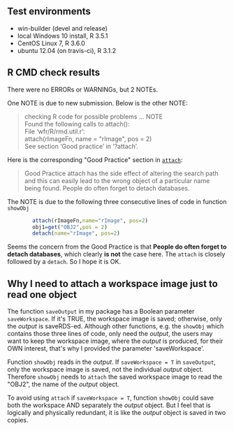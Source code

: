## Test environments
- win-builder (devel and release)
- local Windows 10 install, R 3.5.1
- CentOS Linux 7, R 3.6.0
- ubuntu 12.04 (on travis-ci), R 3.1.2


## R CMD check results
There were no ERRORs or WARNINGs, but 2 NOTEs. 

One NOTE is due to new submission. Below is the other NOTE:

> checking R code for possible problems ... NOTE  
  Found the following calls to attach():  
  File ‘wfr/R/rmd.util.r’:  
    attach(rImageFn, name = "rImage", pos = 2)  
  See section ‘Good practice’ in ‘?attach’.

Here is the corresponding "Good Practice" section in [`attach`](https://www.rdocumentation.org/packages/base/versions/3.6.1/topics/attach):
> Good Practice
attach has the side effect of altering the search path and this can easily lead to the wrong object of a particular name being found. People do often forget to detach databases.

The NOTE is due to the following three consecutive lines of code in function `showObj`
```r
        attach(rImageFn,name="rImage", pos=2)
        obj1=get("OBJ2",pos = 2)
        detach(name="rImage", pos=2)
```
Seems the concern from the Good Practice is that **People do often forget to detach databases**, which clearly **is not** the case here. The `attach` is closely followed by a `detach`. So I hope it is OK.

## Why I need to attach a workspace image just to read one object
The function `saveOutput` in my package has a Boolean parameter `saveWorkspace`. If it's TRUE, the workspace image is saved; otherwise, only the _output_ is saveRDS-ed. Although other functions, e.g. the `showObj` which contains those three lines of code, only need the _output_, the users may want to keep the workspace image, where the _output_ is produced, for their OWN interest, that's why I provided the parameter 'saveWorkspace'.

Function `showObj` reads in the _output_. If `saveWorkspace = T` in `saveOutput`, only the workspace image is saved, not the individual _output_ object. Therefore `showObj` needs to `attach` the saved workspace image to read the "OBJ2", the name of the _output_ object. 

To avoid using `attach` if `saveWorkspace = T`, function `showObj` could save both the workspace AND separately the _output_ object. But I feel that is logically and physically redundant, it is like the _output_ object is saved in two copies.

